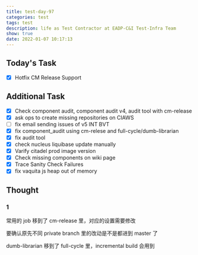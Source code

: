 ```yaml
---
title: test-day-97
categories: test
tags: test
description: life as Test Contractor at EADP-C&I Test-Infra Team
show: true
date: 2022-01-07 10:17:13
---
```

## Today's Task
- [x] Hotfix CM Release Support

## Additional Task 
- [x] Check component audit, component audit v4, audit tool with cm-release
- [x] ask ops to create missing repositories on CIAWS
- [ ] fix email sending issues of v5 INT BVT
- [x] fix component_audit using cm-relese and full-cycle/dumb-librarian
- [x] fix audit tool
- [x] check nucleus liquibase update manually
- [x] Varify citadel prod image version
- [x] Check missing components on wiki page
- [x] Trace Sanity Check Failures
- [x] fix vaquita js heap out of memory

## Thought

### 1

常用的 job 移到了 cm-release 里，对应的设置需要修改

要确认原先不同 private branch 里的改动是不是都进到 master 了

dumb-librarian 移到了 full-cycle 里，incremental build 会用到